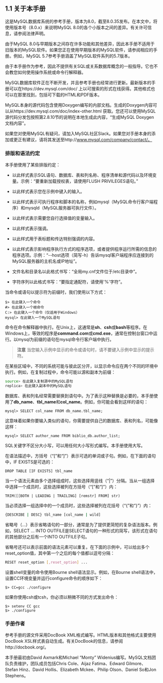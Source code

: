 ## 1.1 关于本手册

这是MySQL数据库系统的参考手册，版本为8.0，截至8.0.35发布。在本文中，将使用版本号（8.0.x）来说明MySQL 8.0的各个小版本之间的差异。有关许可信息，请参阅法律声明。

由于MySQL 8.0与早期版本之间存在许多功能和其他差异，因此本手册不适用于旧版本的MySQL软件。如果您正在使用早期版本的MySQL软件，请参阅相应的手册。例如，MySQL 5.7参考手册涵盖了MySQL软件系列的5.7版本。

由于本手册作为参考，因此不提供有关SQL或关系数据库概念的一般指导。它也不会教您如何使用操作系统或命令行解释器。

MySQL数据库软件正在不断开发，并且参考手册也经常进行更新。最新版本的手册可以在https://dev.mysql.com/doc/ 上以可搜索的形式在线获得。其他格式也可以在那里找到，包括可下载的HTML和PDF版本。

MySQL本身的源代码包含使用Doxygen编写的内部文档。生成的Doxygen内容可以从https://dev.mysql.com/doc/index-other.html 获取。您还可以使用MySQL源代码分发包按照第2.8.10节的说明在本地生成此内容，“生成MySQL Doxygen文档内容”。

如果您对使用MySQL有疑问，请加入MySQL社区Slack。如果您对手册本身的添加或更正有建议，请将其发送至http://www.mysql.com/company/contact/。

### 排版和语法约定

本手册使用了某些排版约定：

- 以此样式表示SQL语句、数据库、表和列名称、程序清单和源代码以及环境变量。示例：“要重新加载授权表，请使用FLUSH PRIVILEGES语句。”

- 以此样式表示您在示例中键入的输入。

- 以此样式表示可执行程序和脚本的名称，例如mysql（MySQL命令行客户端程序）和mysqld（MySQL服务器可执行文件）。

- 以此样式表示需要您自行选择值的变量输入。

- 以此样式表示强调。

- 以此样式用于表标题和传达特别强调的内容。

- 以此样式表示影响程序执行方式的程序选项，或者提供程序运行所需的信息的程序选项。示例：“--host选项（简写-h）告诉mysql客户端程序应连接到的MySQL服务器的主机名或IP地址”。

- 文件名和目录名以此格式书写：“全局my.cnf文件位于/etc目录中”。

- 字符序列以此格式书写：“要指定通配符，请使用'%'字符”。


当命令或语句以提示符为前缀时，我们使用以下方式：

```
$> 在此键入一个命令
#> 在此键入一个根命令
C:> 在此键入一个命令（仅适用于Windows）
mysql> 在此键入一个MySQL语句
```

命令在命令解释器中执行。在Unix上，这通常是**sh**、**csh**或**bash**等程序。在Windows上，等效的程序是**command.com**或**cmd.exe**，通常在控制台窗口中运行。以mysql为前缀的语句在mysql命令行客户端中执行。

> **注意**
> 当您输入示例中显示的命令或语句时，请不要键入示例中显示的提示符。

在某些区域中，不同的系统可能与彼此区分开，以显示命令应在两个不同的环境中执行。例如，在复制过程中，命令可能以源和副本为前缀：

```bash
source> 在此键入复制源中的MySQL语句
replica> 在此键入副本中的MySQL语句
```

数据库、表和列名经常需要替换到语句中。为了表示这种替换是必要的，本手册使用了**db_name**、**tbl_name**和**col_name**。例如，你可能会看到这样的语句：

```mysql
mysql> SELECT col_name FROM db_name.tbl_name;
```

这意味着如果你要输入类似的语句，你需要提供自己的数据库、表和列名，可能像这样：

```mysql
mysql> SELECT author_name FROM biblio_db.author_list;
```

SQL关键字不区分大小写，可以用任何大小写形式编写。本手册使用大写。

在语法描述中，方括号（“[”和“]”）表示可选的单词或子句。例如，在下面的语句中，IF EXISTS是可选的：

```mysql
DROP TABLE [IF EXISTS] tbl_name
```

当一个语法元素由多个选择组成时，这些选择用竖线（“|”）分隔。当从一组选择中选择一个成员时，这些选择被列在方括号（“[”和“]”）内：

```mysql
TRIM([[BOTH | LEADING | TRAILING] [remstr] FROM] str)
```

当必须选择一组选择中的一个成员时，这些选择被列在花括号（“{”和“}”）内：

```bash
{DESCRIBE | DESC} tbl_name [col_name | wild]
```

省略号（...）表示省略语句的一部分，通常是为了提供更简短的复杂语法版本。例如，SELECT ... INTO OUTFILE是SELECT语句的一种形式的简写，该形式在语句的其他部分之后有一个INTO OUTFILE子句。

省略号还可以表示前面的语法元素可以重复。在下面的示例中，可以给出多个reset_option值，其中第一个之后的每个值都以逗号分隔：

```bash
RESET reset_option [,reset_option] ...
```

设置shell变量的命令使用Bourne shell语法显示。例如，在Bourne shell语法中，设置CC环境变量并运行configure命令的顺序如下：

```
$> CC=gcc ./configure
```

如果你使用csh或tcsh，你必须以稍微不同的方式发出命令：

```
$> setenv CC gcc
$> ./configure
```

### 手册作者

参考手册的源文件采用DocBook XML格式编写。HTML版本和其他格式主要使用DocBook XSL样式表自动生成。有关DocBook的信息，请参阅http://docbook.org/。

本手册最初由David Axmark和Michael “Monty” Widenius编写。MySQL文档团队负责维护，团队成员包括Chris Cole、Aijaz Fatima、Edward Gilmore、Stefan Hinz、David Hollis、Elizabeth Mckee、Philip Olson、Daniel So和Jon Stephens。